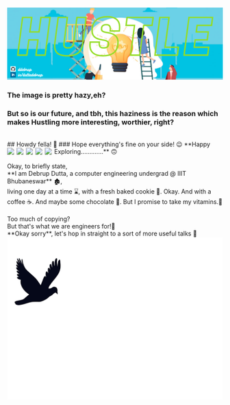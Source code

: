 
![Header](https://github.com/ddebrup/ddebrup/blob/master/ddebrup.png?raw=true) 
<br />
### The image is pretty hazy,eh?
### But so is our future, and tbh, this haziness is the reason which makes Hustling more interesting, worthier, right?
<br />
## Howdy fella! 👋
### Hope everything's fine on your side! 😉
**Happy Exploring.............** 🙃
<a href="https://www.linkedin.com/in/duttadebrup/">
  <img align="left" width="22px" src="https://cdn.jsdelivr.net/npm/simple-icons@v3/icons/linkedin.svg" />
</a>
<a href="mailto:b518020@iiit-bh.ac.in">
  <img align="left" width="22px" src="https://cdn.jsdelivr.net/npm/simple-icons@v3/icons/gmail.svg" />
</a>
<a href="https://www.twitter.com/ddebrup">
  <img align="left" width="22px" src="https://cdn.jsdelivr.net/npm/simple-icons@v3/icons/twitter.svg" />
</a>
<a href="https://www.facebook.com/debrupdutta39">
  <img align="left" width="22px" src="https://cdn.jsdelivr.net/npm/simple-icons@v3/icons/facebook.svg" />
</a>
<a href="https://t.me/Deb_rup">
  <img align="left" width="22px" src="https://cdn.jsdelivr.net/npm/simple-icons@v3/icons/telegram.svg" />
</a>
<br />
<br />
Okay, to briefly state,
<br />
**I am Debrup Dutta, a computer engineering undergrad @ IIIT Bhubaneswar** 🏚️,
<br />
living one day at a time ⌛, with a fresh baked cookie 🍪. Okay.  And with a coffee ☕.  And maybe some chocolate 🍫. But I promise to take my vitamins.🤪
<br />
<br />
Too much of copying?
<br/>
But that's what we are engineers for!🤔
<br />
**Okay sorry**, let's hop in straight to a sort of more useful talks 🤫
<img style="height=2rem;" src="https://github.com/ddebrup/ddebrup/blob/master/unnamed.gif?raw=true">
<!--
**ddebrup/ddebrup** is a ✨ _special_ ✨ repository because its `README.md` (this file) appears on your GitHub profile.
hello
Here are some ideas to get you started:

- 🔭 I’m currently working on ...
- 🌱 I’m currently learning ...
- 👯 I’m looking to collaborate on ...
- 🤔 I’m looking for help with ...
- 💬 Ask me about ...
- 📫 How to reach me: ...
- 😄 Pronouns: ...
- ⚡ Fun fact: ...
-->
